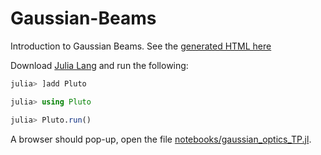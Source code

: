 # Gaussian-Beams

Introduction to Gaussian Beams.
See the [generated HTML here](https://epfl-lapd.github.io/Gaussian-Beams/notebooks/gaussian_optics_TP.html)

Download [Julia Lang](https://julialang.org/downloads/) and run the following:

```julia
julia> ]add Pluto

julia> using Pluto

julia> Pluto.run()
```
A browser should pop-up, open the file [notebooks/gaussian_optics_TP.jl](notebooks/gaussian_optics_TP.jl).
